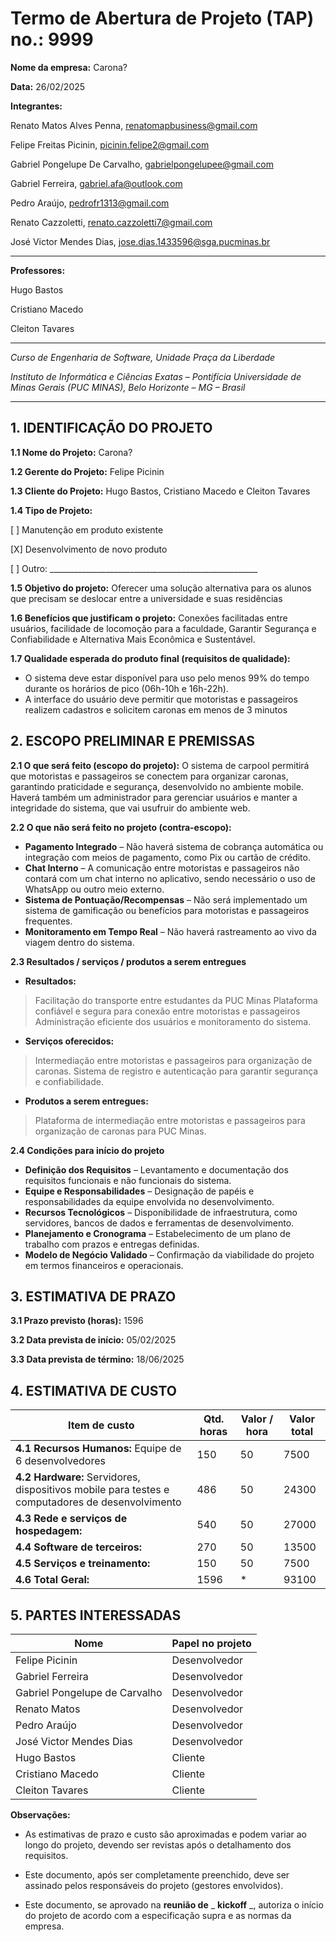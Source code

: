# Termo de Abertura de Projeto (TAP) no.: 9999

**Nome da empresa:** Carona?

**Data:** 26/02/2025

**Integrantes:**

Renato Matos Alves Penna, renatomapbusiness@gmail.com

Felipe Freitas Picinin, picinin.felipe2@gmail.com

Gabriel Pongelupe De Carvalho, gabrielpongelupee@gmail.com

Gabriel Ferreira, gabriel.afa@outlook.com

Pedro Araújo, pedrofr1313@gmail.com

Renato Cazzoletti, renato.cazzoletti7@gmail.com

José Victor Mendes Dias, jose.dias.1433596@sga.pucminas.br

---

**Professores:**

Hugo Bastos

Cristiano Macedo

Cleiton Tavares

---

_Curso de Engenharia de Software, Unidade Praça da Liberdade_

_Instituto de Informática e Ciências Exatas – Pontifícia Universidade de Minas Gerais (PUC MINAS), Belo Horizonte – MG – Brasil_

---

## 1. IDENTIFICAÇÃO DO PROJETO

**1.1 Nome do Projeto:** Carona?

**1.2 Gerente do Projeto:** Felipe Picinin

**1.3 Cliente do Projeto:** Hugo Bastos, Cristiano Macedo e Cleiton Tavares

**1.4 Tipo de Projeto:**

[ ] Manutenção em produto existente

[X] Desenvolvimento de novo produto

[ ] Outro: \_\_\_\_\_\_\_\_\_\_\_\_\_\_\_\_\_\_\_\_\_\_\_\_\_\_\_\_\_\_\_\_\_\_\_\_\_\_\_\_\_\_\_\_\_\_\_\_\_\_\_\_

**1.5 Objetivo do projeto:**
Oferecer uma solução alternativa para os alunos que precisam se deslocar entre a universidade e suas residências

**1.6 Benefícios que justificam o projeto:** Conexões facilitadas entre usuários, facilidade de locomoção para a faculdade, Garantir Segurança e Confiabilidade e Alternativa Mais Econômica e Sustentável.

**1.7 Qualidade esperada do produto final (requisitos de qualidade):** 
* O sistema deve estar disponível para uso pelo menos 99% do tempo
durante os horários de pico (06h-10h e 16h-22h).
* A interface do usuário deve permitir que motoristas e passageiros
realizem cadastros e solicitem caronas em menos de 3 minutos

## **2. ESCOPO PRELIMINAR E PREMISSAS**

**2.1 O que será feito (escopo do projeto):**
 O sistema de carpool permitirá que motoristas e passageiros se conectem para organizar caronas, garantindo praticidade e segurança, desenvolvido no ambiente mobile. Haverá também um administrador para gerenciar usuários e manter a integridade do sistema, que vai usufruir do ambiente web.

**2.2 O que não será feito no projeto (contra-escopo):**
* **Pagamento Integrado** – Não haverá sistema de cobrança automática ou integração com meios de pagamento, como Pix ou cartão de crédito.  
* **Chat Interno** – A comunicação entre motoristas e passageiros não contará com um chat interno no aplicativo, sendo necessário o uso de WhatsApp ou outro meio externo.   
* **Sistema de Pontuação/Recompensas** – Não será implementado um sistema de gamificação ou benefícios para motoristas e passageiros frequentes.  
* **Monitoramento em Tempo Real** – Não haverá rastreamento ao vivo da viagem dentro do sistema.

**2.3 Resultados / serviços / produtos a serem entregues**

* **Resultados:**

> Facilitação do transporte entre estudantes da PUC Minas
Plataforma confiável e segura para conexão entre motoristas e passageiros 
Administração eficiente dos usuários e monitoramento do sistema.  

* **Serviços oferecidos:**

>Intermediação entre motoristas e passageiros para organização de caronas.
Sistema de registro e autenticação para garantir segurança e confiabilidade. 

* **Produtos a serem entregues:**

>Plataforma de intermediação entre motoristas e passageiros para organização de caronas para PUC Minas.


**2.4 Condições para início do projeto**

* **Definição dos Requisitos** – Levantamento e documentação dos requisitos funcionais e não funcionais do sistema.  
* **Equipe e Responsabilidades** – Designação de papéis e responsabilidades da equipe envolvida no desenvolvimento.  
* **Recursos Tecnológicos** – Disponibilidade de infraestrutura, como servidores, bancos de dados e ferramentas de desenvolvimento.  
* **Planejamento e Cronograma** – Estabelecimento de um plano de trabalho com prazos e entregas definidas.  
* **Modelo de Negócio Validado** – Confirmação da viabilidade do projeto em termos financeiros e operacionais.

## 3. ESTIMATIVA DE PRAZO


**3.1 Prazo previsto (horas):** 1596

**3.2 Data prevista de início:** 05/02/2025

**3.3 Data prevista de término:** 18/06/2025 

## 4. ESTIMATIVA DE CUSTO

| Item de custo                               | Qtd. horas | Valor / hora | Valor total |
| ------------------------------------------- | ---------- | ------------ | ----------- |
| **4.1 Recursos Humanos:** Equipe de 6 desenvolvedores | 150        | 50           | 7500        |
| **4.2 Hardware:** Servidores, dispositivos mobile para testes e computadores de desenvolvimento | 486        | 50           | 24300       |
| **4.3 Rede e serviços de hospedagem:**      | 540        | 50           | 27000       |
| **4.4 Software de terceiros:**              | 270        | 50           | 13500       |
| **4.5 Serviços e treinamento:**             | 150        | 50           | 7500        |
| **4.6 Total Geral:**                        | 1596       | *            | 93100       |

## 5. PARTES INTERESSADAS

| Nome                          | Papel no projeto |
| ----------------------------- | ---------------- |
| Felipe Picinin                | Desenvolvedor    |
| Gabriel Ferreira              | Desenvolvedor    |
| Gabriel Pongelupe de Carvalho | Desenvolvedor    |
| Renato Matos                  | Desenvolvedor    |
| Pedro Araújo                  | Desenvolvedor    |
| José Victor Mendes Dias       | Desenvolvedor    |
| Hugo Bastos                   | Cliente          |
| Cristiano Macedo              | Cliente          |
| Cleiton Tavares               | Cliente          |

**Observações:**

- As estimativas de prazo e custo são aproximadas e podem variar ao longo do projeto, devendo ser revistas após o detalhamento dos requisitos.

- Este documento, após ser completamente preenchido, deve ser assinado pelos responsáveis do projeto (gestores envolvidos).

- Este documento, se aprovado na **reunião de** _ **kickoff** _, autoriza o início do projeto de acordo com a especificação supra e as normas da empresa.

